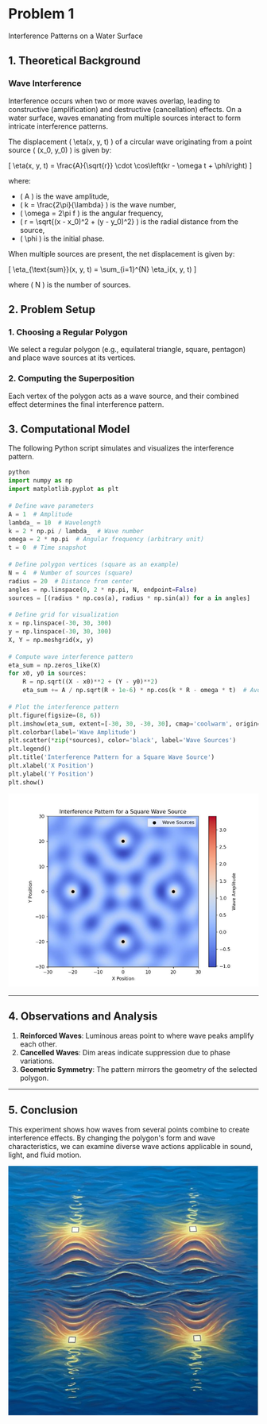 # Problem 1

Interference Patterns on a Water Surface

## 1. Theoretical Background

### Wave Interference

Interference occurs when two or more waves overlap, leading to constructive (amplification) and destructive (cancellation) effects. On a water surface, waves emanating from multiple sources interact to form intricate interference patterns.

The displacement \( \eta(x, y, t) \) of a circular wave originating from a point source \( (x_0, y_0) \) is given by:

\[
\eta(x, y, t) = \frac{A}{\sqrt{r}} \cdot \cos\left(kr - \omega t + \phi\right)
\]

where:

* \( A \) is the wave amplitude,
* \( k = \frac{2\pi}{\lambda} \) is the wave number,
* \( \omega = 2\pi f \) is the angular frequency,
* \( r = \sqrt{(x - x_0)^2 + (y - y_0)^2} \) is the radial distance from the source,
* \( \phi \) is the initial phase.

When multiple sources are present, the net displacement is given by:

\[
\eta_{\text{sum}}(x, y, t) = \sum_{i=1}^{N} \eta_i(x, y, t)
\]

where \( N \) is the number of sources.

## 2. Problem Setup

### 1. Choosing a Regular Polygon

We select a regular polygon (e.g., equilateral triangle, square, pentagon) and place wave sources at its vertices.

### 2. Computing the Superposition

Each vertex of the polygon acts as a wave source, and their combined effect determines the final interference pattern.

## 3. Computational Model

The following Python script simulates and visualizes the interference pattern.

```python
python
import numpy as np
import matplotlib.pyplot as plt

# Define wave parameters
A = 1  # Amplitude
lambda_ = 10  # Wavelength
k = 2 * np.pi / lambda_  # Wave number
omega = 2 * np.pi  # Angular frequency (arbitrary unit)
t = 0  # Time snapshot

# Define polygon vertices (square as an example)
N = 4  # Number of sources (square)
radius = 20  # Distance from center
angles = np.linspace(0, 2 * np.pi, N, endpoint=False)
sources = [(radius * np.cos(a), radius * np.sin(a)) for a in angles]

# Define grid for visualization
x = np.linspace(-30, 30, 300)
y = np.linspace(-30, 30, 300)
X, Y = np.meshgrid(x, y)

# Compute wave interference pattern
eta_sum = np.zeros_like(X)
for x0, y0 in sources:
    R = np.sqrt((X - x0)**2 + (Y - y0)**2)
    eta_sum += A / np.sqrt(R + 1e-6) * np.cos(k * R - omega * t)  # Avoid division by zero

# Plot the interference pattern
plt.figure(figsize=(8, 6))
plt.imshow(eta_sum, extent=[-30, 30, -30, 30], cmap='coolwarm', origin='lower')
plt.colorbar(label='Wave Amplitude')
plt.scatter(*zip(*sources), color='black', label='Wave Sources')
plt.legend()
plt.title('Interference Pattern for a Square Wave Source')
plt.xlabel('X Position')
plt.ylabel('Y Position')
plt.show()
```

![Interference Pattern for a Square Wave Source](images/3problem1-1.JPG)

---

## 4. Observations and Analysis

1.  **Reinforced Waves**: Luminous areas point to where wave peaks amplify each other.
2.  **Cancelled Waves**: Dim areas indicate suppression due to phase variations.
3.  **Geometric Symmetry**: The pattern mirrors the geometry of the selected polygon.

---

## 5. Conclusion

This experiment shows how waves from several points combine to create interference effects. By changing the polygon's form and wave characteristics, we can examine diverse wave actions applicable in sound, light, and fluid motion.

![Interference Pattern for a Square Wave Source](images/3problem1-2.JPG)